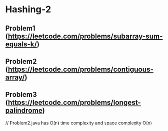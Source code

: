 # Hashing-2

## Problem1 (https://leetcode.com/problems/subarray-sum-equals-k/)


## Problem2 (https://leetcode.com/problems/contiguous-array/)


## Problem3 (https://leetcode.com/problems/longest-palindrome)



// Problem2.java has O(n) time complexity and space complexity O(n)